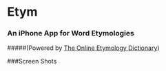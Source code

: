 # Etym
### An iPhone App for Word Etymologies 
#####(Powered by [The Online Etymology Dictionary](http://www.etymonline.com))


###Screen Shots



